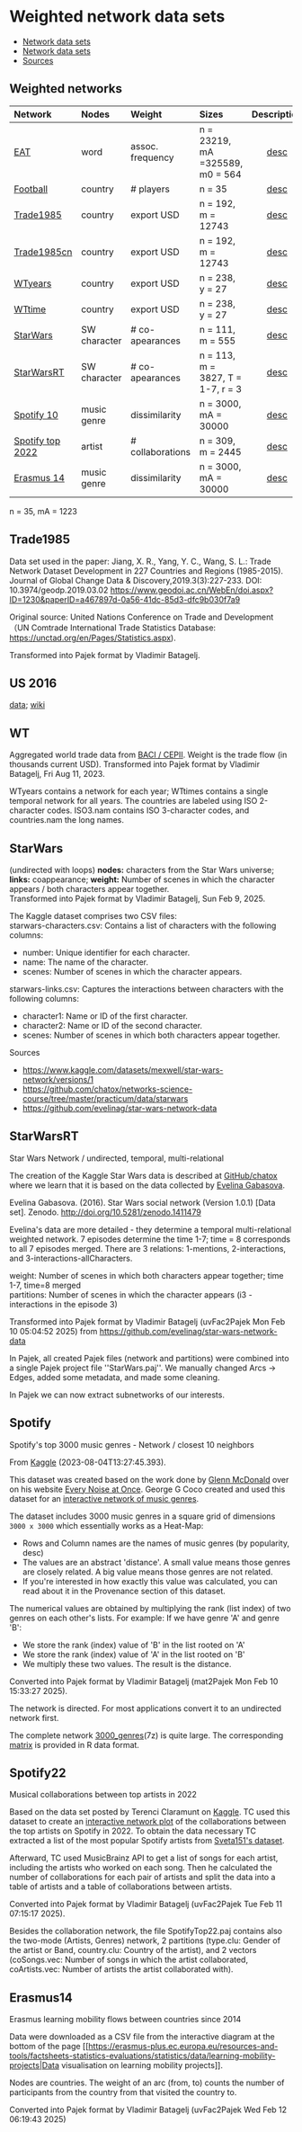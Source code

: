 # Weighted network data sets

* [Network data sets](https://github.com/bavla/Nets/tree/master/data)
* [Network data sets](http://vladowiki.fmf.uni-lj.si/doku.php?id=vlado:ed:ss:dat)
* [Sources](https://github.com/BS-SNS/Public/tree/main/data)

## Weighted networks






| Network | Nodes    | Weight    |  Sizes | Description |
| :---         |     :---       |     :---       |     :---       |      :---:   |
| [EAT](https://raw.githubusercontent.com/bavla/wNets/main/Data/EATnewSR.net)   | word    | assoc. frequency | n =  23219, mA =325589, m0 = 564   |  [desc](http://vlado.fmf.uni-lj.si/pub/networks/data/dic/eat/Eat.htm)     |
| [Football](https://raw.githubusercontent.com/bavla/wNets/main/Data/football.net)   | country    | # players | n = 35      | [desc](http://vlado.fmf.uni-lj.si/pub/networks/data/sport/football.htm)     |
| [Trade1985](https://raw.githubusercontent.com/bavla/wNets/main/Data/Trade1985.net)   | country    | export USD    | n = 192, m = 12743    | [desc](https://github.com/bavla/wNets/blob/main/Data/README.md#trade1985)     |
| [Trade1985cn](https://raw.githubusercontent.com/bavla/wNets/main/Data/Trade1985cn.net)   | country    | export USD    | n = 192, m = 12743      | [desc](https://github.com/bavla/wNets/blob/main/Data/README.md#trade1985)     |
| [WTyears](https://raw.githubusercontent.com/bavla/wNets/main/Data/WTyears.zip)   | country    | export USD    | n = 238, y = 27    | [desc](https://github.com/bavla/wNets/blob/main/Data/README.md#WT)     |
| [WTtime](https://raw.githubusercontent.com/bavla/wNets/main/Data/WRtime.zip)   | country    | export USD    | n = 238, y = 27      | [desc](https://github.com/bavla/wNets/blob/main/Data/README.md#WT)     |
| [StarWars](https://raw.githubusercontent.com/bavla/wNets/main/Data/StarWarsE.net)   | SW character  | # co-apearances    | n = 111, m = 555      | [desc](https://github.com/bavla/wNets/blob/main/Data/README.md#starwars)     |
| [StarWarsRT](https://raw.githubusercontent.com/bavla/wNets/main/Data/StarWars.paj)   | SW character  | # co-apearances    | n = 113, m = 3827, T = 1-7, r = 3      | [desc](https://github.com/bavla/wNets/blob/main/Data/README.md#starwarsRT)     |
| [Spotify 10](https://raw.githubusercontent.com/bavla/wNets/main/Data/3000_genres_c10.net)   | music genre  | dissimilarity    | n = 3000, mA = 30000      | [desc](https://github.com/bavla/wNets/blob/main/Data/README.md#Spotify)     |
| [Spotify top 2022](https://raw.githubusercontent.com/bavla/wNets/main/Data/SpotifyTop22.paj)   | artist  | # collaborations    | n = 309, m = 2445      | [desc](https://github.com/bavla/wNets/blob/main/Data/README.md#Spotify22)     |
| [Erasmus 14](https://raw.githubusercontent.com/bavla/wNets/main/Data/3000_genres_c10.net)   | music genre  | dissimilarity    | n = 3000, mA = 30000      | [desc](https://github.com/bavla/wNets/blob/main/Data/README.md#Spotify)     |



n = 35, mA = 1223
## Trade1985

Data set used in the paper:
Jiang, X. R., Yang, Y. C., Wang, S. L.: Trade Network Dataset Development in 227 Countries and Regions (1985-2015). 
   Journal of Global Change Data & Discovery,2019.3(3):227-233. DOI: 10.3974/geodp.2019.03.02
 https://www.geodoi.ac.cn/WebEn/doi.aspx?ID=1230&paperID=a467897d-0a56-41dc-85d3-dfc9b030f7a9
 
Original source: United Nations Conference on Trade and Development（UN Comtrade International Trade Statistics Database: https://unctad.org/en/Pages/Statistics.aspx).

Transformed into Pajek format by Vladimir Batagelj.

## US 2016

[data](https://github.com/bavla/cluRC/tree/master/data); [wiki](http://vladowiki.fmf.uni-lj.si/doku.php?id=pro:relc:us)

## WT

Aggregated world trade data from [BACI / CEPII](http://www.cepii.fr/CEPII/en/bdd_modele/bdd_modele_item.asp?id=37). Weight is the trade flow (in thousands current USD). Transformed into Pajek format by Vladimir Batagelj, Fri Aug 11, 2023.

WTyears contains a network for each year; WTtimes contains a single temporal network for all years. The countries are labeled using ISO 2-character codes.
ISO3.nam contains ISO 3-character codes, and countries.nam the long names.

## StarWars 

(undirected with loops)
**nodes:** characters from the Star Wars universe; **links:** coappearance; **weight:** Number of scenes in which the character appears / both characters appear together.<br />
Transformed into Pajek format by Vladimir Batagelj, Sun Feb 9, 2025.

The Kaggle dataset comprises two CSV files:<br />starwars-characters.csv: Contains a list of characters with the following columns:
- number: Unique identifier for each character.
- name: The name of the character.
- scenes: Number of scenes in which the character appears.

starwars-links.csv: Captures the interactions between characters with the following columns:
- character1: Name or ID of the first character.
- character2: Name or ID of the second character.
- scenes: Number of scenes in which both characters appear together.

Sources
- https://www.kaggle.com/datasets/mexwell/star-wars-network/versions/1
- https://github.com/chatox/networks-science-course/tree/master/practicum/data/starwars
- https://github.com/evelinag/star-wars-network-data

## StarWarsRT

Star Wars Network / undirected, temporal, multi-relational

The creation of the Kaggle Star Wars data is described at
[GitHub/chatox](https://github.com/chatox/networks-science-course/tree/master/practicum/data/starwars) where we learn that it is based on the data collected by [Evelina Gabasova](https://github.com/evelinag/star-wars-network-data).

Evelina Gabasova. (2016). Star Wars social network (Version 1.0.1) [Data set]. Zenodo. http://doi.org/10.5281/zenodo.1411479

Evelina's data are more detailed - they determine a temporal multi-relational weighted network.
7 episodes determine the time 1-7; time = 8 corresponds to all 7 episodes merged. There are 3 relations: 1-mentions, 2-interactions, and 3-interactions-allCharacters.

weight: Number of scenes in which both characters appear together; time 1-7, time=8 merged<br />
partitions: Number of scenes in which the character appears (i3 - interactions in the episode 3)

Transformed into Pajek format by Vladimir Batagelj (uvFac2Pajek Mon Feb 10 05:04:52 2025)  from  https://github.com/evelinag/star-wars-network-data

In Pajek, all created Pajek files (network and partitions) were combined into a single Pajek project file ''StarWars.paj''. We manually changed Arcs -> Edges, added some metadata, and made some cleaning.

In Pajek we can now extract subnetworks of our interests.

## Spotify

Spotify's top 3000 music genres - Network / closest 10 neighbors

From [Kaggle](https://www.kaggle.com/datasets/georgeggcoco/closeness-of-music-genres/versions/1) (2023-08-04T13:27:45.393).

This dataset was created based on the work done by [Glenn McDonald](https://furia.com)  over on his website [Every Noise at Once](https://everynoise.com/everynoise1d.cgi). 
George G Coco created and used this dataset for an [interactive network of music genres](https://chartingsounds.streamlit.app).

The dataset includes 3000 music genres in a square grid of dimensions `3000 x 3000` which essentially works as a Heat-Map:
  - Rows and Column names are the names of music genres (by popularity, desc)
  - The values are an abstract 'distance'. A small value means those genres are closely related. A big value means those genres are not related.
  - If you're interested in how exactly this value was calculated, you can read about it in the Provenance section of this dataset.

The numerical values are obtained by multiplying the rank (list index) of two genres on each other's lists. For example: If we have genre 'A' and genre 'B':
  - We store the rank (index) value of 'B' in the list rooted on 'A'
  - We store the rank (index) value of 'A' in the list rooted on 'B'
  - We multiply these two values. The result is the distance.

Converted into Pajek format by Vladimir Batagelj (mat2Pajek Mon Feb 10 15:33:27 2025). 

The network is directed. For most applications convert it to an undirected network first.

The complete network [3000_genres](https://raw.githubusercontent.com/bavla/wNets/main/Data/3000_genres.7z)(7z) is quite large. The corresponding [matrix](https://raw.githubusercontent.com/bavla/wNets/main/Data/3000_genres.rds) is provided in R data format.

## Spotify22

Musical collaborations between top artists in 2022

Based on the data set posted by Terenci Claramunt on [Kaggle](https://www.kaggle.com/datasets/terencicp/musical-collaborations-between-top-artists-in-2022).
TC used this dataset to create an [interactive network plot](https://public.flourish.studio/story/2151064/) of the collaborations between the top artists on Spotify in 2022.
To obtain the data necessary TC extracted a list of the most popular Spotify artists from [Sveta151's dataset](https://www.kaggle.com/datasets/sveta151/spotify-top-chart-songs-2022).

Afterward, TC used MusicBrainz API to get a list of songs for each artist, including the artists who worked on each song. Then he calculated the number of collaborations for each pair of artists and split the data into a table of artists and a table of collaborations between artists.

Converted into Pajek format by Vladimir Batagelj (uvFac2Pajek Tue Feb 11 07:15:17 2025).

Besides the collaboration network, the file SpotifyTop22.paj contains also the two-mode (Artists, Genres) network, 2 partitions (type.clu: Gender of the artist or Band, country.clu: Country of the artist), and 2 vectors (coSongs.vec: Number of songs in which the artist collaborated, coArtists.vec: Number of artists the artist collaborated with).

## Erasmus14

Erasmus learning mobility flows between countries since 2014

Data were downloaded as a CSV file from the interactive diagram at the bottom of the page  [[https://erasmus-plus.ec.europa.eu/resources-and-tools/factsheets-statistics-evaluations/statistics/data/learning-mobility-projects|Data visualisation on learning mobility projects]].

Nodes are countries. The weight of an arc (from, to) counts the number of participants from the country from that visited the country to. 

Converted into Pajek format by Vladimir Batagelj (uvFac2Pajek Wed Feb 12 06:19:43 2025)
